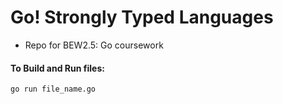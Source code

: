 # Go! Strongly Typed Languages

- Repo for BEW2.5: Go coursework

#### To Build and Run files:

```
go run file_name.go
```
